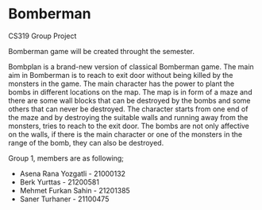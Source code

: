 # Bomberman
CS319 Group Project

Bomberman game will be created throught the semester.

Bombplan is a brand-new version of classical Bomberman game. The main aim in Bomberman is to reach to exit door without being killed by the monsters in the game. The main character has the power to plant the bombs in different locations on the map. The map is in form of a maze and there are some wall blocks that can be destroyed by the bombs and some others that can never be destroyed. The character starts from one end of the maze and by destroying the suitable walls and running away from the monsters, tries to reach to the exit door. The bombs are not only affective on the walls, if there is the main character or one of the monsters in the range of the bomb, they can also be destroyed. 


Group 1, members are as following;

* Asena Rana Yozgatli - 21000132
* Berk Yurttas - 21200581
* Mehmet Furkan Sahin - 21201385
* Saner Turhaner - 21100475

